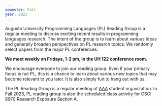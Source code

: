 ```yaml
---
semester: Fall
year: 2023
---
```


Augusta University Programming Languages (PL) Reading Group is a regular meeting to discuss exciting recent results in programming languages research.
The intent of the group is to learn about various ideas and generally broaden perspectives on PL research topics.
We randomly select papers from the major PL conferences.

**We meet weekly on Fridays, 1-2 pm, in the UH 122 conference room.**

We encourage everyone to join our reading group. Even if your primary focus is not PL, this is a chance to learn about various new topics that may become relevant to you later.
It is also simply fun to hang out with us.

The PL Reading Group is a regular meeting of [ΔΛΔ](https://augusta.presence.io/organization/delta-lambda-delta) student organization.
In Fall 2023, PL reading group is also the scheduled class activity for CSCI 8970 Research Exposure Section A.